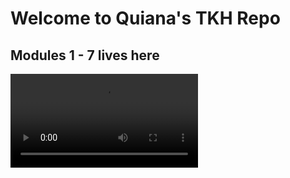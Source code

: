 # Welcome to Quiana's TKH Repo
## Modules 1 - 7 lives here
![pacmanplanet.gif](https://thumbs.gfycat.com/InsignificantForkedHorsemouse-mobile.mp4)
